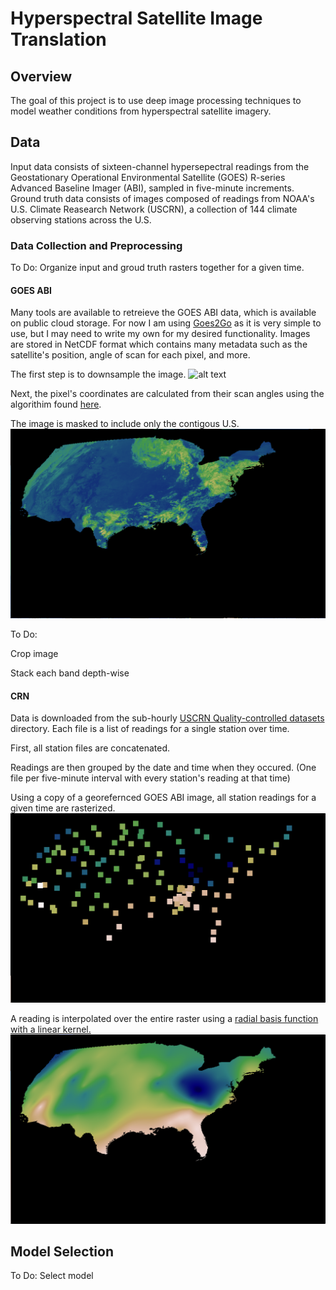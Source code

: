 # Hyperspectral Satellite Image Translation
## Overview
The goal of this project is to use deep image processing techniques to model weather conditions from hyperspectral satellite imagery. 
## Data
Input data consists of sixteen-channel hypersepectral readings from the Geostationary Operational Environmental Satellite (GOES) R-series Advanced Baseline Imager (ABI), sampled in five-minute increments. Ground truth data consists of images composed of readings from NOAA's U.S. Climate Reasearch Network (USCRN), a collection of 144 climate observing stations across the U.S. 
### Data Collection and Preprocessing
To Do: Organize input and groud truth rasters together for a given time.
#### GOES ABI
Many tools are available to retreieve the GOES ABI data, which is available on public cloud storage. For now I am using [Goes2Go](https://github.com/blaylockbk/goes2go) as it is very simple to use, but I may need to write my own for my desired functionality. Images are stored in NetCDF format which contains many metadata such as the satellite's position, angle of scan for each pixel, and more. 

The first step is to downsample the image. 
![alt text](images/raw.jpg)

Next, the pixel's coordinates are calculated from their scan angles using the algorithim found [here](https://www.star.nesdis.noaa.gov/atmospheric-composition-training/python_abi_lat_lon.php). 

The image is masked to include only the contigous U.S.
![alt text](images/masked_input.png)

To Do: 

Crop image

Stack each band depth-wise
#### CRN
Data is downloaded from the sub-hourly [USCRN Quality-controlled datasets](https://www.ncei.noaa.gov/access/crn/qcdatasets.html) directory. Each file is a list of readings for a single station over time. 

First, all station files are concatenated. 

Readings are then grouped by the date and time when they occured. (One file per five-minute interval with every station's reading at that time)

Using a copy of a georefernced GOES ABI image, all station readings for a given time are rasterized.
![alt text](images/rasterized.png)

A reading is interpolated over the entire raster using a [radial basis function with a linear kernel.](https://docs.scipy.org/doc/scipy/reference/generated/scipy.interpolate.RBFInterpolator.html)
![alt text](images/interp.png)






## Model Selection
To Do: Select model

